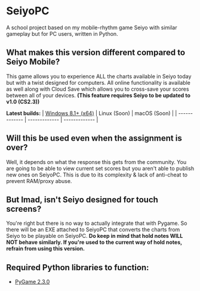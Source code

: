 # SeiyoPC
A school project based on my mobile-rhythm game Seiyo with similar gameplay but for PC users, written in Python.

## What makes this version different compared to Seiyo Mobile?
This game allows you to experience ALL the charts available in Seiyo today but with a twist designed for computers. All online functionality is available as well along with Cloud Save which allows you to cross-save your scores between all of your devices. **(This feature requires Seiyo to be updated to v1.0 (CS2.3))**

**Latest builds:**
| [Windows 8.1+ (x64)](#) | Linux (Soon) | macOS (Soon) |
| ------------- | ------------- | ------------- |

## Will this be used even when the assignment is over?
Well, it depends on what the response this gets from the community. You are going to be able to view current set scores but you aren't able to publish new ones on SeiyoPC. This is due to its complexity & lack of anti-cheat to prevent RAM/proxy abuse.

## But Imad, isn't Seiyo designed for touch screens?
You're right but there is no way to actually integrate that with Pygame. So there will be an EXE attached to SeiyoPC that converts the charts from Seiyo to be playable on SeiyoPC. **Do keep in mind that hold notes WILL NOT behave similarly. If you're used to the current way of hold notes, refrain from using this version.**

## Required Python libraries to function:
- [PyGame 2.3.0](https://pypi.org/project/pygame/)
